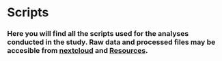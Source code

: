 # Scripts
### Here you will find all the scripts used for the analyses conducted in the study. Raw data and processed files may be accesible from [nextcloud](https://nextcloud_micro.carrerasresearch.org/index.php/s/QQ2Tngg5Bgbdx66) and [Resources](https://github.com/carlosgarciaprieto/VariantCallingClinicalBenchmark/tree/master/Resources).
